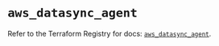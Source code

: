 # `aws_datasync_agent`

Refer to the Terraform Registry for docs: [`aws_datasync_agent`](https://registry.terraform.io/providers/hashicorp/aws/6.12.0/docs/resources/datasync_agent).
